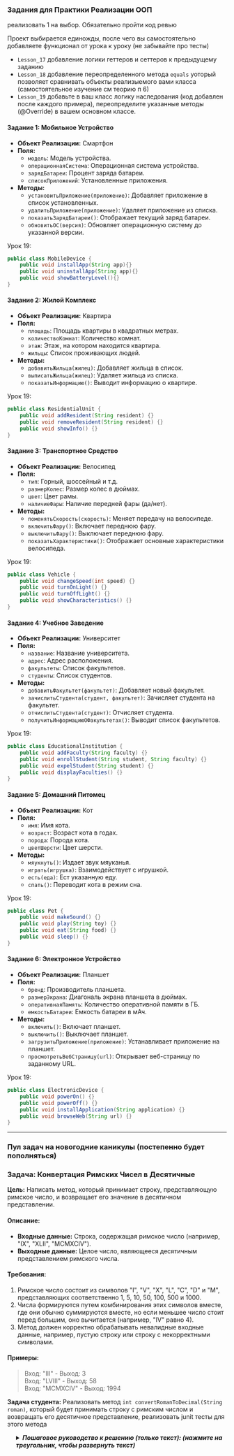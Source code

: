 
### Задания для Практики Реализации ООП

реализовать 1 на выбор. Обязательно пройти код ревью

Проект выбирается единожды, после чего вы самостоятельно добавляете функционал от урока к уроку
(не забывайте про тесты)

 - `Lesson_17` добавление логики геттеров и сеттеров к предыдущему заданию
 - `Lesson_18` добавление переопределенного метода `equals` уоторый позволяет сравнивать объекты реализыемого вами 
класса (самостоятельное изучение см теорию п 6)
 - `Lesson_19` добавьте в ваш класс логику наследования (код добавлен после каждого примера), 
переопределите указанные методы (@Override)  в вашем основном классе. 

#### Задание 1: Мобильное Устройство
- **Объект Реализации:** Смартфон
- **Поля:**
    - `модель`: Модель устройства.
    - `операционнаяСистема`: Операционная система устройства.
    - `зарядБатареи`: Процент заряда батареи.
    - `списокПриложений`: Установленные приложения.
- **Методы:**
    - `установитьПриложение(приложение)`: Добавляет приложение в список установленных.
    - `удалитьПриложение(приложение)`: Удаляет приложение из списка.
    - `показатьЗарядБатареи()`: Отображает текущий заряд батареи.
    - `обновитьОС(версия)`: Обновляет операционную систему до указанной версии.

Урок 19:

```java
public class MobileDevice {
    public void installApp(String app){}
    public void uninstallApp(String app){}
    public void showBatteryLevel(){}
}
```


#### Задание 2: Жилой Комплекс
- **Объект Реализации:** Квартира
- **Поля:**
    - `площадь`: Площадь квартиры в квадратных метрах.
    - `количествоКомнат`: Количество комнат.
    - `этаж`: Этаж, на котором находится квартира.
    - `жильцы`: Список проживающих людей.
- **Методы:**
    - `добавитьЖильца(жилец)`: Добавляет жильца в список.
    - `выписатьЖильца(жилец)`: Удаляет жильца из списка.
    - `показатьИнформацию()`: Выводит информацию о квартире.

Урок 19:

```java
public class ResidentialUnit {
    public void addResident(String resident) {}
    public void removeResident(String resident) {}
    public void showInfo() {} 
}
```


#### Задание 3: Транспортное Средство
- **Объект Реализации:** Велосипед
- **Поля:**
    - `тип`: Горный, шоссейный и т.д.
    - `размерКолес`: Размер колес в дюймах.
    - `цвет`: Цвет рамы.
    - `наличиеФары`: Наличие передней фары (да/нет).
- **Методы:**
    - `поменятьСкорость(скорость)`: Меняет передачу на велосипеде.
    - `включитьФару()`: Включает переднюю фару.
    - `выключитьФару()`: Выключает переднюю фару.
    - `показатьХарактеристики()`: Отображает основные характеристики велосипеда.

Урок 19:

```java
public class Vehicle {
    public void changeSpeed(int speed) {}
    public void turnOnLight() {}
    public void turnOffLight() {}
    public void showCharacteristics() {}
}
```

#### Задание 4: Учебное Заведение
- **Объект Реализации:** Университет
- **Поля:**
    - `название`: Название университета.
    - `адрес`: Адрес расположения.
    - `факультеты`: Список факультетов.
    - `студенты`: Список студентов.
- **Методы:**
    - `добавитьФакультет(факультет)`: Добавляет новый факультет.
    - `зачислитьСтудента(студент, факультет)`: Зачисляет студента на факультет.
    - `отчислитьСтудента(студент)`: Отчисляет студента.
    - `получитьИнформациюОФакультетах()`: Выводит список факультетов.

Урок 19:

```java
public class EducationalInstitution {
    public void addFaculty(String faculty) {}
    public void enrollStudent(String student, String faculty) {}
    public void expelStudent(String student) {}
    public void displayFaculties() {}
}

```

#### Задание 5: Домашний Питомец
- **Объект Реализации:** Кот
- **Поля:**
    - `имя`: Имя кота.
    - `возраст`: Возраст кота в годах.
    - `порода`: Порода кота.
    - `цветШерсти`: Цвет шерсти.
- **Методы:**
    - `мяукнуть()`: Издает звук мяуканья.
    - `играть(игрушка)`: Взаимодействует с игрушкой.
    - `есть(еда)`: Ест указанную еду.
    - `спать()`: Переводит кота в режим сна.

Урок 19:

```java
public class Pet {
    public void makeSound() {}
    public void play(String toy) {}
    public void eat(String food) {}
    public void sleep() {}
}
```

#### Задание 6: Электронное Устройство
- **Объект Реализации:** Планшет
- **Поля:**
    - `бренд`: Производитель планшета.
    - `размерЭкрана`: Диагональ экрана планшета в дюймах.
    - `оперативнаяПамять`: Количество оперативной памяти в ГБ.
    - `емкостьБатареи`: Емкость батареи в мАч.
- **Методы:**
    - `включить()`: Включает планшет.
    - `выключить()`: Выключает планшет.
    - `загрузитьПриложение(приложение)`: Устанавливает приложение на планшет.
    - `просмотретьВебСтраницу(url)`: Открывает веб-страницу по заданному URL.

Урок 19:

```java
public class ElectronicDevice {
    public void powerOn() {}
    public void powerOff() {}
    public void installApplication(String application) {}
    public void browseWeb(String url) {}
}

```
  
-------
### Пул задач на новогодние каникулы (постепенно будет пополняться)

### Задача: Конвертация Римских Чисел в Десятичные

**Цель:** Написать метод, который принимает строку, представляющую римское число, и возвращает его значение в десятичном
представлении.

#### Описание:

- **Входные данные:** Строка, содержащая римское число (например, "IX", "XLII", "MCMXCIV").
- **Выходные данные:** Целое число, являющееся десятичным представлением римского числа.

#### Требования:

1. Римское число состоит из символов "I", "V", "X", "L", "C", "D" и "M", представляющих соответственно 1, 5, 10, 50,
   100, 500 и 1000.
2. Числа формируются путем комбинирования этих символов вместе, где они обычно суммируются вместе, но если меньшее число
   стоит перед большим, оно вычитается (например, "IV" равно 4).
3. Метод должен корректно обрабатывать невалидные входные данные, например, пустую строку или строку с некорректными
   символами.

#### Примеры:

> Вход: "III" - Выход: 3  
> Вход: "LVIII" - Выход: 58  
> Вход: "MCMXCIV" - Выход: 1994

**Задача студента:** Реализовать метод `int convertRomanToDecimal(String roman)`, который будет принимать строку с
римским числом и возвращать его десятичное представление, реализовать junit тесты для этого метода

<details style="margin-left: 20px;">
<summary><strong><em> Пошаговое руководство к решению (только текст): (нажмите на треугольник, чтобы развернуть текст)</em></strong></summary>

### Логика Реализации Конвертации Римских Чисел в Десятичные

1. **Создание Словаря Символов:**
   > Создайте switch (или аналогичную структуру данных), где каждому римскому символу
   > ("I", "V", "X", "L", "C", "D", "M") будет соответствовать его десятичное значение (1, 5, 10, 50, 100, 500, 1000).

2. **Обработка Строки Слева Направо:**
   > Пройдитесь по строке, представляющей римское число, слева направо. На каждом шаге определите десятичное значение текущего символа.

3. **Сравнение Соседних Значений:**
   > При просмотре строки сравните десятичное значение текущего символа со значением следующего символа.
    - Если значение следующего символа больше, вычтите текущее значение из суммы.
    - Если значение следующего символа меньше или равно, прибавьте текущее значение к сумме.

4. **Учет Особенностей Римских Чисел:**
   > Обратите внимание на особенности римских чисел, такие как "IV" (4) или "IX" (9), где меньшее число стоит перед большим.

5. **Валидация Входных Данных:**
   > Убедитесь, что входная строка не пуста и содержит только допустимые римские символы. В противном случае возвращайте ошибку или специальное значение.

6. **Кумулятивное Суммирование:**
   > Суммируйте значения символов, учитывая правила вычитания, для получения общего десятичного значения.

7. **Возврат Результата:**
   > В конце процесса верните полученное десятичное значение как результат функции.

</details>


